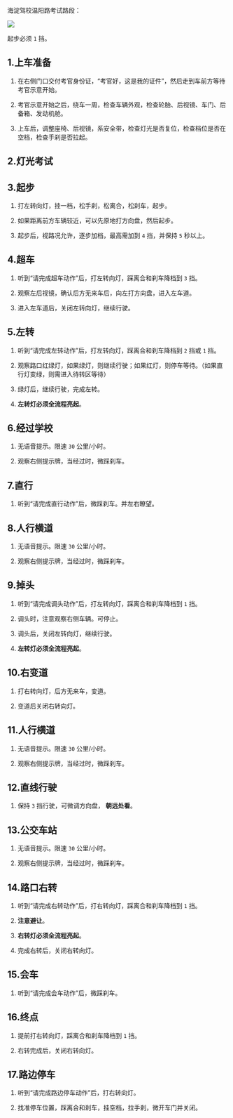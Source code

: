 海淀驾校温阳路考试路段：

![](https://raw.githubusercontent.com/oneyoung19/vuepress-blog-img/Not-Count-Contribution/img/IMG_7110.jpg)

起步必须 `1` 挡。

## 1.上车准备

1. 在右侧门口交付考官身份证，“考官好，这是我的证件”，然后走到车前方等待考官示意开始。

2. 考官示意开始之后，绕车一周，检查车辆外观，检查轮胎、后视镜、车门、后备箱、发动机舱。

3. 上车后，调整座椅、后视镜，系安全带，检查灯光是否复位，检查档位是否在空档，检查手刹是否拉起。

## 2.灯光考试

## 3.起步

1. 打左转向灯，挂一档，松手刹，松离合，松刹车，起步。

2. 如果距离前方车辆较近，可以先原地打方向盘，然后起步。

3. 起步后，视路况允许，逐步加档，最高需加到 `4` 挡，并保持 `5` 秒以上。

## 4.超车

1. 听到“请完成超车动作”后，打左转向灯，踩离合和刹车降档到 `3` 挡。

2. 观察左后视镜，确认后方无来车后，向左打方向盘，进入左车道。

3. 进入左车道后，关闭左转向灯，继续行驶。

## 5.左转

1. 听到“请完成左转动作”后，打左转向灯，踩离合和刹车降档到 `2` 挡或 `1` 挡。

2. 观察路口红绿灯，如果绿灯，则继续行驶；如果红灯，则停车等待。（如果直行灯变绿，则需进入待转区等待）

3. 绿灯后，继续行驶，完成左转。

4. **左转灯必须全流程亮起**。

## 6.经过学校

1. 无语音提示。限速 `30` 公里/小时。

2. 观察右侧提示牌，当经过时，微踩刹车。

## 7.直行

1. 听到“请完成直行动作”后，微踩刹车。并左右瞭望。

## 8.人行横道

1. 无语音提示。限速 `30` 公里/小时。

2. 观察右侧提示牌，当经过时，微踩刹车。

## 9.掉头

1. 听到“请完成调头动作”后，打左转向灯，踩离合和刹车降档到 `1` 挡。

2. 调头时，注意观察右侧车辆。可停止。

3. 调头后，关闭左转向灯，继续行驶。

4. **左转灯必须全流程亮起**。

## 10.右变道

1. 打右转向灯，后方无来车，变道。

2. 变道后关闭右转向灯。

## 11.人行横道

1. 无语音提示。限速 `30` 公里/小时。

2. 观察右侧提示牌，当经过时，微踩刹车。

## 12.直线行驶

1. 保持 `3` 挡行驶，可微调方向盘， **朝远处看**。

## 13.公交车站

1. 无语音提示。限速 `30` 公里/小时。

2. 观察右侧提示牌，当经过时，微踩刹车。

## 14.路口右转

1. 听到“请完成右转动作”后，打右转向灯，踩离合和刹车降档到 `1` 挡。

2. **注意避让**。

3. **右转灯必须全流程亮起**。

4. 完成右转后，关闭右转向灯。

## 15.会车

1. 听到“请完成会车动作”后，微踩刹车。

## 16.终点

1. 提前打右转向灯，踩离合和刹车降档到 `1` 挡。

2. 右转完成后，关闭右转向灯。

## 17.路边停车

1. 听到“请完成路边停车动作”后，打右转向灯。

2. 找准停车位置，踩离合和刹车，挂空档，拉手刹，微开车门并关闭。
